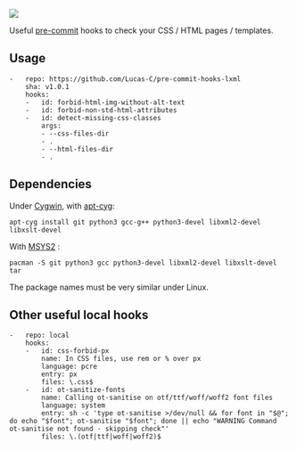 [![](https://travis-ci.org/Lucas-C/pre-commit-hooks-lxml.svg?branch=master)](https://travis-ci.org/Lucas-C/pre-commit-hooks-lxml)

Useful [pre-commit](http://pre-commit.com) hooks to check your CSS / HTML pages / templates.


## Usage

```
-   repo: https://github.com/Lucas-C/pre-commit-hooks-lxml
    sha: v1.0.1
    hooks:
    -   id: forbid-html-img-without-alt-text
    -   id: forbid-non-std-html-attributes
    -   id: detect-missing-css-classes
        args:
        - --css-files-dir
        - .
        - --html-files-dir
        - .
```


## Dependencies

Under [Cygwin](//www.cygwin.com), with [apt-cyg](//github.com/transcode-open/apt-cyg):

    apt-cyg install git python3 gcc-g++ python3-devel libxml2-devel libxslt-devel

With [MSYS2](//msys2.github.io) :

    pacman -S git python3 gcc python3-devel libxml2-devel libxslt-devel tar

The package names must be very similar under Linux.


## Other useful local hooks

```
-   repo: local
    hooks:
    -   id: css-forbid-px
        name: In CSS files, use rem or % over px
        language: pcre
        entry: px
        files: \.css$
    -   id: ot-sanitize-fonts
        name: Calling ot-sanitise on otf/ttf/woff/woff2 font files
        language: system
        entry: sh -c 'type ot-sanitise >/dev/null && for font in "$@"; do echo "$font"; ot-sanitise "$font"; done || echo "WARNING Command ot-sanitise not found - skipping check"'
        files: \.(otf|ttf|woff|woff2)$
```
